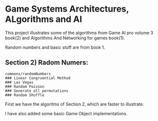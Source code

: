 ﻿# Game Systems Architectures, ALgorithms and AI 

This project illustrates some of the algorithms from Game AI pro volume 3 book(2) and Algorithms And Networking for games book(1). 

Random numbers and basic stuff are from book 1.
## Section 2) Radom Numers:
	commons/randomNumbers
	### Linear Congruential Method
	### Las Vegas
	### Random Poisson
	### Generate all permutations
	### Random Shuffle

First we have the algoritms of Section 2, which are faster to illustrate. 

I have also added some basic Game Object implementations. 